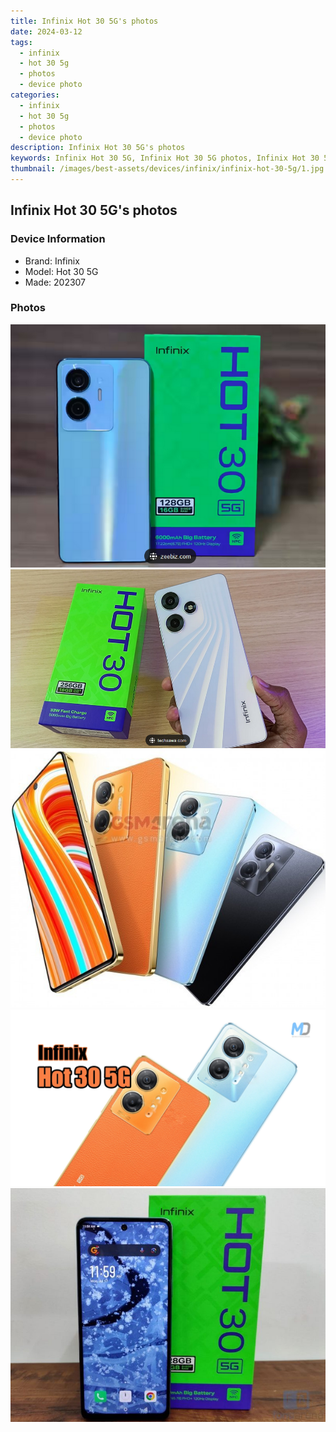 ```yaml
---
title: Infinix Hot 30 5G's photos
date: 2024-03-12
tags: 
  - infinix
  - hot 30 5g
  - photos
  - device photo
categories: 
  - infinix
  - hot 30 5g
  - photos
  - device photo
description: Infinix Hot 30 5G's photos
keywords: Infinix Hot 30 5G, Infinix Hot 30 5G photos, Infinix Hot 30 5G device photo
thumbnail: /images/best-assets/devices/infinix/infinix-hot-30-5g/1.jpg
---
```


## Infinix Hot 30 5G's photos

### Device Information

- Brand: Infinix
- Model: Hot 30 5G
- Made: 202307

### Photos

![/images/best-assets/devices/infinix/infinix-hot-30-5g/1.jpg](/images/best-assets/devices/infinix/infinix-hot-30-5g/1.jpg)
![/images/best-assets/devices/infinix/infinix-hot-30-5g/2.jpg](/images/best-assets/devices/infinix/infinix-hot-30-5g/2.jpg)
![/images/best-assets/devices/infinix/infinix-hot-30-5g/3.jpg](/images/best-assets/devices/infinix/infinix-hot-30-5g/3.jpg)
![/images/best-assets/devices/infinix/infinix-hot-30-5g/4.jpg](/images/best-assets/devices/infinix/infinix-hot-30-5g/4.jpg)
![/images/best-assets/devices/infinix/infinix-hot-30-5g/5.jpg](/images/best-assets/devices/infinix/infinix-hot-30-5g/5.jpg)
